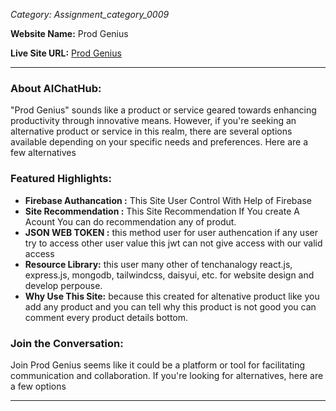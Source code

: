*Category: Assignment_category_0009*

**Website Name:** Prod Genius

**Live Site URL:** [Prod Genius](https://crud-server-alternative-product.vercel.app)

---

### About AIChatHub:

"Prod Genius" sounds like a product or service geared towards enhancing productivity through innovative means. However, if you're seeking an alternative product or service in this realm, there are several options available depending on your specific needs and preferences. Here are a few alternatives

### Featured Highlights:

- **Firebase Authancation :** This Site User Control With Help of Firebase
- **Site Recommendation :** This Site Recommendation If You create A Acount You can do recommendation any of produt.
- **JSON WEB TOKEN :** this method user for user authencation if any user try to access other user value this jwt can not give access with our valid access
- **Resource Library:** this user many other of tenchanalogy react.js, express.js, mongodb, tailwindcss, daisyui, etc. for website design and develop perpouse.
- **Why Use This Site:** because this created for altenative product like you add any product and you can tell why this product is not good you can comment every product details bottom.

### Join the Conversation:

Join Prod Genius  seems like it could be a platform or tool for facilitating communication and collaboration. If you're looking for alternatives, here are a few options

--- 

